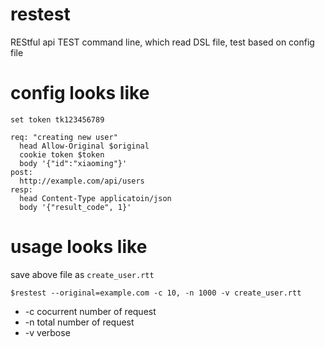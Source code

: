 # restest
REStful api TEST command line, which read DSL file, test based on config file

# config looks like
```text
set token tk123456789

req: "creating new user"
  head Allow-Original $original
  cookie token $token
  body '{"id":"xiaoming"}'
post:
  http://example.com/api/users
resp:
  head Content-Type applicatoin/json
  body '{"result_code", 1}'
```

# usage looks like
save above file as `create_user.rtt`

`$restest --original=example.com -c 10, -n 1000 -v create_user.rtt`

- -c cocurrent number of request
- -n total number of request
- -v verbose
